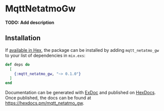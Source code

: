 # MqttNetatmoGw

**TODO: Add description**

## Installation

If [available in Hex](https://hex.pm/docs/publish), the package can be installed
by adding `mqtt_netatmo_gw` to your list of dependencies in `mix.exs`:

```elixir
def deps do
  [
    {:mqtt_netatmo_gw, "~> 0.1.0"}
  ]
end
```

Documentation can be generated with [ExDoc](https://github.com/elixir-lang/ex_doc)
and published on [HexDocs](https://hexdocs.pm). Once published, the docs can
be found at <https://hexdocs.pm/mqtt_netatmo_gw>.

